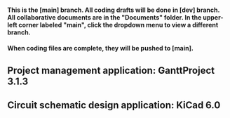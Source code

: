 #### This is the [main] branch. All coding drafts will be done in [dev] branch. All collaborative documents are in the "Documents" folder. In the upper-left corner labeled "main", click the dropdown menu to view a different branch.
#### When coding files are complete, they will be pushed to [main].

##  

## Project management application: GanttProject 3.1.3
## Circuit schematic design application: KiCad 6.0
